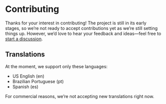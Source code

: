 # Contributing

Thanks for your interest in contributing! The project is still in its early stages, so we’re not ready to accept contributions yet as we’re still setting things up. However, we’d love to hear your feedback and ideas—feel free to [start a discussion](https://github.com/orgs/zoonk/discussions/new/choose).

## Translations

At the moment, we support only these languages:

- US English (en)
- Brazilian Portuguese (pt)
- Spanish (es)

For commercial reasons, we’re not accepting new translations right now.
